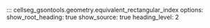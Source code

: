 ::: cellseg_gsontools.geometry.equivalent_rectangular_index
    options:
      show_root_heading: true
      show_source: true
      heading_level: 2
